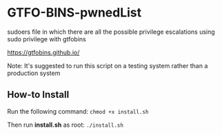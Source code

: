 # GTFO-BINS-pwnedList
sudoers file in which there are all the possible privilege escalations using sudo privilege with gtfobins

https://gtfobins.github.io/

Note: It's suggested to run this script on a testing system rather than a production system

## How-to Install

Run the following command:
`chmod +x install.sh`

Then run **install.sh** as root:
`./install.sh`
